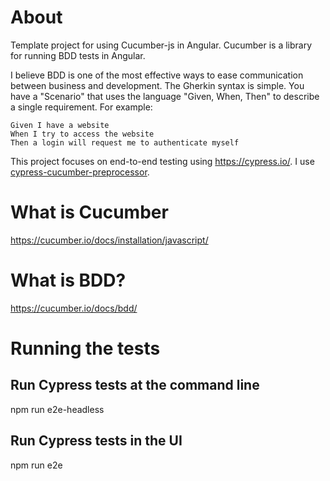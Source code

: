# About

Template project for using Cucumber-js in Angular.  Cucumber is a library for running BDD tests in Angular.

I believe BDD is one of the most effective ways to ease communication between business and development.  The Gherkin syntax is simple.  You have a "Scenario" that uses the language "Given, When, Then" to describe a single requirement.  For example:

```
Given I have a website  
When I try to access the website  
Then a login will request me to authenticate myself
```

This project focuses on end-to-end testing using https://cypress.io/.  I use [cypress-cucumber-preprocessor](https://github.com/badeball/cypress-cucumber-preprocessor/blob/master/docs/quick-start.md).

# What is Cucumber

https://cucumber.io/docs/installation/javascript/

# What is BDD?

https://cucumber.io/docs/bdd/

# Running the tests

## Run Cypress tests at the command line
npm run e2e-headless

## Run Cypress tests in the UI
npm run e2e